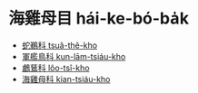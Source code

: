 # 海雞母目 hái-ke-bó-ba̍k

- [蛇鵜科 tsuâ-thê-kho](./anhingidae.md)
- [軍艦鳥科 kun-lām-tsiáu-kho](./fregatidae.md)
- [鸕鶿科 lôo-tsî-kho](./phalacrocoracidae.md)
- [海雞母科 kian-tsiáu-kho](./sulidae.md)
